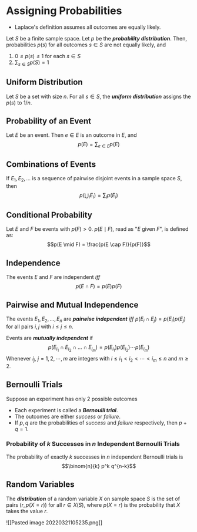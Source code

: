 # Assigning Probabilities
- Laplace's definition assumes all outcomes are equally likely.

Let $S$ be a finite sample space. Let $p$ be the ***probability distribution***. Then,  probabilities $p(s)$ for all outcomes $s \in S$  are not equally likely, and

1. $0 \le p(s) \le 1$ for each $s \in S$
2. $\sum_{s \in S} p(S) = 1$

## Uniform Distribution
Let $S$ be a set with size $n$. For all $s \in S$, the ***uniform distribution*** assigns the $p(s)$ to $1/n$.

## Probability of an Event
Let $E$ be an event. Then $e \in E$ is an outcome in $E$, and
$$p(E) = \sum_{e \in E} p(E)$$

## Combinations of Events
If $E_1, E_2, \dots$ is a sequence of pairwise disjoint events in a sample space $S$, then
$$p\left(\bigcup_i E_i\right) = \sum_i p(E_i)$$

## Conditional Probability
Let $E$ and $F$ be events with $p(F) > 0$. $p(E \mid F)$, read as "$E$ given $F$", is defined as:
$$p(E \mid F) = \frac{p(E \cap F)}{p(F)}$$
## Independence
The events $E$ and $F$ are independent $iff$
$$p(E \cap F) = p(E)p(F)$$

## Pairwise and Mutual Independence
The events $E_1, E_2, \dots, E_n$ are ***pairwise independent*** $iff$ $p(E_i \cap E_j) = p(E_i)p(E_j)$ for all pairs $i, j$ with $i \le j \le n$.

Events are ***mutually independent*** if
$$
	p(E_{i_1} \cap E_{i_2} \cap \dots \cap E_{i_m})
	=
		p(E_{i_1})p(E_{i_2}) \cdots p(E_{i_m})
$$
Whenever $i_j$, $j = 1,2,\cdots, m$ are integers with $i \le i_1 < i_2 < \cdots < i_m \le n$ and $m \ge 2$.

## Bernoulli Trials
Suppose an experiment has only 2 possible outcomes
- Each experiment is called a ***Bernoulli trial***.
- The outcomes are either *success* or *failure*.
- If $p, q$ are the probabilities of *success* and *failure* respectively, then $p+q = 1$.

### Probability of $k$ Successes in $n$ Independent Bernoulli Trials
The probability of exactly $k$ successes in $n$ independent Bernoulli trials is
$$\binom{n}{k} p^k q^{n-k}$$

## Random Variables
The ***distribution*** of a random variable $X$ on sample space $S$ is the set of pairs $(r, p(X=r))$ for all $r \in X(S)$, where $p(X = r)$ is the probability that $X$ takes the value $r$.

![[Pasted image 20220321105235.png]]